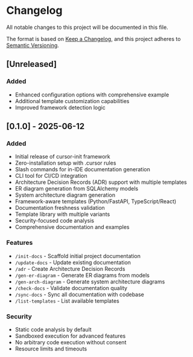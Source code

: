 # Changelog

All notable changes to this project will be documented in this file.

The format is based on [Keep a Changelog](https://keepachangelog.com/en/1.0.0/),
and this project adheres to [Semantic Versioning](https://semver.org/spec/v2.0.0.html).

## [Unreleased]

### Added

- Enhanced configuration options with comprehensive example
- Additional template customization capabilities
- Improved framework detection logic

## [0.1.0] - 2025-06-12

### Added

- Initial release of cursor-init framework
- Zero-installation setup with .cursor rules
- Slash commands for in-IDE documentation generation
- CLI tool for CI/CD integration
- Architecture Decision Records (ADR) support with multiple templates
- ER diagram generation from SQLAlchemy models
- System architecture diagram generation
- Framework-aware templates (Python/FastAPI, TypeScript/React)
- Documentation freshness validation
- Template library with multiple variants
- Security-focused code analysis
- Comprehensive documentation and examples

### Features

- `/init-docs` - Scaffold initial project documentation
- `/update-docs` - Update existing documentation
- `/adr` - Create Architecture Decision Records
- `/gen-er-diagram` - Generate ER diagrams from models
- `/gen-arch-diagram` - Generate system architecture diagrams
- `/check-docs` - Validate documentation quality
- `/sync-docs` - Sync all documentation with codebase
- `/list-templates` - List available templates

### Security

- Static code analysis by default
- Sandboxed execution for advanced features
- No arbitrary code execution without consent
- Resource limits and timeouts
